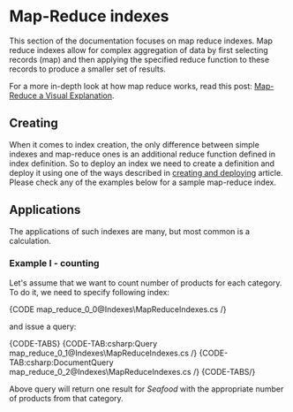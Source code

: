 ﻿# Map-Reduce indexes

This section of the documentation focuses on map reduce indexes. Map reduce indexes allow for complex aggregation of data by first selecting records (map) and then applying the specified reduce function to these records to produce a smaller set of results.

For a more in-depth look at how map reduce works, read this post: [Map-Reduce a Visual Explanation](http://ayende.com/blog/4435/map-reduce-a-visual-explanation).

## Creating

When it comes to index creation, the only difference between simple indexes and map-reduce ones is an additional reduce function defined in index definition. So to deploy an index we need to create a definition and deploy it using one of the ways described in [creating and deploying]() article. Please check any of the examples below for a sample map-reduce index.

## Applications

The applications of such indexes are many, but most common is a calculation.

### Example I - counting

Let's assume that we want to count number of products for each category. To do it, we need to specify following index:

{CODE map_reduce_0_0@Indexes\MapReduceIndexes.cs /}

and issue a query:

{CODE-TABS}
{CODE-TAB:csharp:Query map_reduce_0_1@Indexes\MapReduceIndexes.cs /}
{CODE-TAB:csharp:DocumentQuery map_reduce_0_2@Indexes\MapReduceIndexes.cs /}
{CODE-TABS/}

Above query will return one result for _Seafood_ with the appropriate number of products from that category.